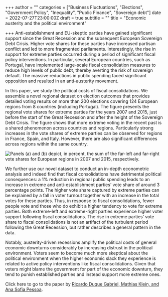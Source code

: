 +++
author = ""
categories = ["Business Fluctuations", "Elections", "Government Policy", "Inequality", "Public Finance", "Sovereign debt"]
date = 2022-07-27T23:00:00Z
draft = true
subtitle = ""
title = "Economic austerity and the political environment"

+++
Anti-establishment and EU-skeptic parties have gained significant support since the Great Recession and the subsequent European Sovereign Debt Crisis. Higher vote shares for these parties have increased partisan conflict and led to more fragmented parliaments. Interestingly, the rise in support for extreme parties occurred during a period of significant fiscal policy interventions. In particular, several European countries, such as Portugal, have implemented large-scale fiscal consolidation measures to reduce high levels of public debt, thereby averting the risk of sovereign default. The massive reductions in public spending faced significant opposition and resulted in an anti-austerity movement.

In this paper, we study the political costs of fiscal consolidations. We assemble a novel regional dataset on election outcomes that provides detailed voting results on more than 200 elections covering 124 European regions from 8 countries (including Portugal). The figure presents the regional vote shares for extreme parties for the years 2007 and 2015, just before the start of the Great Recession and after the height of the Sovereign Debt Crisis. The figure shows that more extreme voting in the recent past is a shared phenomenon across countries and regions. Particularly strong increases in the vote shares of extreme parties can be observed for regions in France, Spain, and Italy. However, there are also significant differences across regions within the same country.

![](/v1659003243/research_report/Screen_Shot_2022-07-28_at_11.13.16_AM_irzdpr.png "Panels (a) and (b) depict, in percent, the sum of the far-left and far-right vote shares for European regions in 2007 and 2015, respectively.")

We further use our novel dataset to conduct an in-depth econometric analysis and indeed find that fiscal consolidations have detrimental political consequences: a 1% reduction in regional public spending leads to an increase in extreme and anti-establishment parties’ vote share of around 3 percentage points. The higher vote share captured by extreme parties can be explained by a fall in voter turnout together with an increase in the total votes for these parties. Thus, in response to fiscal consolidations, fewer people vote and those who do exhibit a higher tendency to vote for extreme parties. Both extreme-left and extreme-right parties experience higher voter support following fiscal consolidations. The rise in extreme parties’ vote share to fiscal consolidations is not an artifact of the turbulent period following the Great Recession, but rather describes a general pattern in the data.

Notably, austerity-driven recessions amplify the political costs of general economic downturns considerably by increasing distrust in the political environment. Voters seem to become much more skeptical about the political environment when the higher economic slack they experience is related to active policy interventions like fiscal consolidations. Given that voters might blame the government for part of the economic downturn, they tend to punish established parties and instead support more extreme ones.

Click here to go to the paper by [Ricardo Duque Gabriel, Mathias Klein, and Ana Sofia Pessoa](https://papers.ssrn.com/sol3/papers.cfm?abstract_id=4160971).